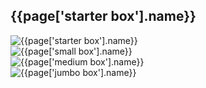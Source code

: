 <section class="boxes">
  <h2 id="box-label" class="handdrawn green-header left-header">{{page['starter box'].name}}</h2>
  <div class="box-carousel">
    <div class="box-slide">
      <div style="width: 100vw"><img src="{{page['starter box'].image}}" alt="{{page['starter box'].name}}"></div>
    </div>
    <div class="box-slide">
      <div style="width: 100vw"><img src="{{page['small box'].image}}" alt="{{page['small box'].name}}"></div>
    </div>
    <div class="box-slide">
      <div style="width: 100vw"><img src="{{page['medium box'].image}}" alt="{{page['medium box'].name}}"></div>
    </div>
    <div class="box-slide">
      <div style="width: 100vw"><img src="{{page['custom box'].image}}" alt="{{page['jumbo box'].name}}"></div>
    </div>
  </div>
</section>
